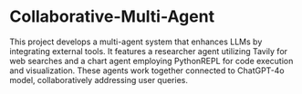 # Collaborative-Multi-Agent
This project develops a multi-agent system that enhances LLMs by integrating external tools. It features a researcher agent utilizing Tavily for web searches and a chart agent employing PythonREPL for code execution and visualization. These agents work together connected to ChatGPT-4o model, collaboratively addressing user queries.
